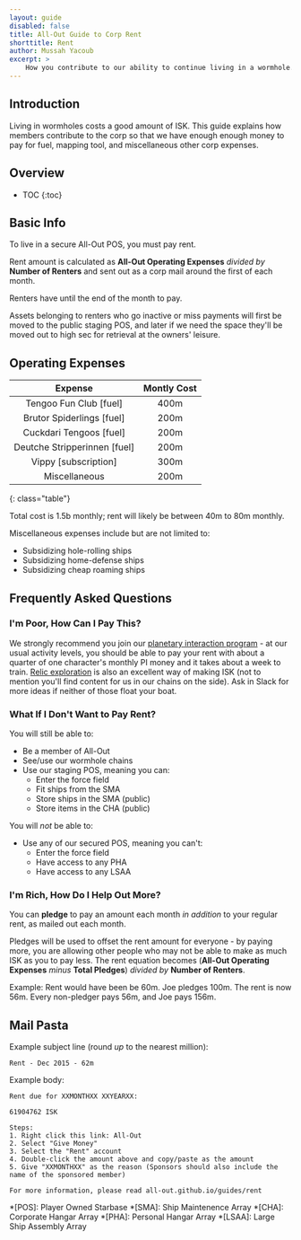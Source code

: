 ```yaml
---
layout: guide
disabled: false
title: All-Out Guide to Corp Rent
shorttitle: Rent
author: Mussah Yacoub
excerpt: >
    How you contribute to our ability to continue living in a wormhole.
---
```

## Introduction

Living in wormholes costs a good amount of ISK.  This guide explains how members contribute to the corp so that we have enough enough money to pay for fuel, mapping tool, and miscellaneous other corp expenses.

## Overview

* TOC
{:toc}

## Basic Info

To live in a secure All-Out POS, you must pay rent.

Rent amount is calculated as **All-Out Operating Expenses** *divided by* **Number of Renters** and sent out as a corp mail around the first of each month.

Renters have until the end of the month to pay.

Assets belonging to renters who go inactive or miss payments will first be moved to the public staging POS, and later if we need the space they'll be moved out to high sec for retrieval at the owners' leisure.

## Operating Expenses

|           Expense            | Montly Cost |
|:----------------------------:|:-----------:|
|    Tengoo Fun Club [fuel]    |     400m    |
|  Brutor Spiderlings [fuel]   |     200m    |
|   Cuckdari Tengoos [fuel]    |     200m    |
| Deutche Stripperinnen [fuel] |     200m    |
|     Vippy [subscription]     |     300m    |
|        Miscellaneous         |     200m    |
{: class="table"}

Total cost is 1.5b monthly; rent will likely be between 40m to 80m monthly.

Miscellaneous expenses include but are not limited to:

- Subsidizing hole-rolling ships
- Subsidizing home-defense ships
- Subsidizing cheap roaming ships

## Frequently Asked Questions

### I'm Poor, How Can I Pay This?

We strongly recommend you join our [planetary interaction program](http://all-out.github.io/guides/planetary-interaction/) - at our usual activity levels, you should be able to pay your rent with about a quarter of one character's monthly PI money and it takes about a week to train. [Relic exploration](http://all-out.github.io/guides/exploration-relic-data/) is also an excellent way of making ISK (not to mention you'll find content for us in our chains on the side).  Ask in Slack for more ideas if neither of those float your boat.

### What If I Don't Want to Pay Rent?

You will still be able to:

- Be a member of All-Out
- See/use our wormhole chains
- Use our staging POS, meaning you can:
    - Enter the force field
    - Fit ships from the SMA
    - Store ships in the SMA (public)
    - Store items in the CHA (public)

You will *not* be able to:

- Use any of our secured POS, meaning you can't:
    - Enter the force field
    - Have access to any PHA
    - Have access to any LSAA

### I'm Rich, How Do I Help Out More?

You can **pledge** to pay an amount each month *in addition* to your regular rent, as mailed out each month.

Pledges will be used to offset the rent amount for everyone - by paying more, you are allowing other people who may not be able to make as much ISK as you to pay less.  The rent equation becomes (**All-Out Operating Expenses** *minus* **Total Pledges**) *divided by* **Number of Renters**.

Example: Rent would have been be 60m.  Joe pledges 100m.  The rent is now 56m.  Every non-pledger pays 56m, and Joe pays 156m.

## Mail Pasta

Example subject line (round *up* to the nearest million):

~~~
Rent - Dec 2015 - 62m
~~~

Example body:

~~~
Rent due for XXMONTHXX XXYEARXX:

61904762 ISK

Steps:
1. Right click this link: All-Out
2. Select "Give Money"
3. Select the "Rent" account
4. Double-click the amount above and copy/paste as the amount
5. Give "XXMONTHXX" as the reason (Sponsors should also include the name of the sponsored member)

For more information, please read all-out.github.io/guides/rent
~~~


*[POS]: Player Owned Starbase
*[SMA]: Ship Maintenence Array
*[CHA]: Corporate Hangar Array
*[PHA]: Personal Hangar Array
*[LSAA]: Large Ship Assembly Array
